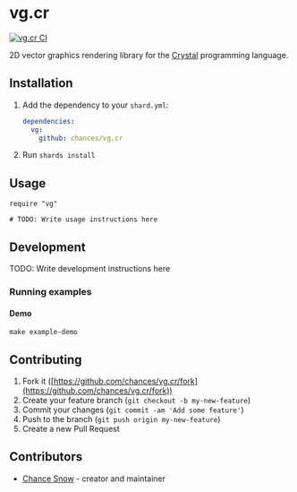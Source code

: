 # vg.cr

[![vg.cr CI](https://github.com/chances/vg.cr/actions/workflows/ci.yml/badge.svg)](https://github.com/chances/vg.cr/actions/workflows/ci.yml)

2D vector graphics rendering library for the [Crystal](https://crystal-lang.org) programming language.

## Installation

1. Add the dependency to your `shard.yml`:

   ```yaml
   dependencies:
     vg:
       github: chances/vg.cr
   ```

2. Run `shards install`

## Usage

```crystal
require "vg"

# TODO: Write usage instructions here
```

## Development

TODO: Write development instructions here

### Running examples

#### Demo

`make example-demo`

## Contributing

1. Fork it ([https://github.com/chances/vg.cr/fork](https://github.com/chances/vg.cr/fork))
2. Create your feature branch (`git checkout -b my-new-feature`)
3. Commit your changes (`git commit -am 'Add some feature'`)
4. Push to the branch (`git push origin my-new-feature`)
5. Create a new Pull Request

## Contributors

- [Chance Snow](https://github.com/chances) - creator and maintainer
